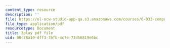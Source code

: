 ```yaml
---
content_type: resource
description: ''
file: https://ol-ocw-studio-app-qa.s3.amazonaws.com/courses/6-033-computer-system-engineering-spring-2018/00c78a10dff37bfb4c7e73d56819e6bc_r2_-2KW76ec.pdf
file_type: application/pdf
resourcetype: Document
title: 3play pdf file
uid: 00c78a10-dff3-7bfb-4c7e-73d56819e6bc
---
```

